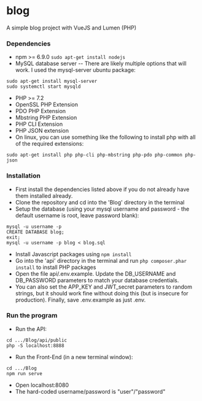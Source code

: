 # blog
A simple blog project with VueJS and Lumen (PHP)

### Dependencies
- npm >= 6.9.0 ```sudo apt-get install nodejs```
- MySQL database server
-- There are likely multiple options that will work. I used the mysql-server ubuntu package:
```
sudo apt-get install mysql-server
sudo systemctl start mysqld
```
- PHP >= 7.2
- OpenSSL PHP Extension
- PDO PHP Extension
- Mbstring PHP Extension
- PHP CLI Extension
- PHP JSON extension
- On linux, you can use something like the following to install php with all of the required extensions:
```
sudo apt-get install php php-cli php-mbstring php-pdo php-common php-json
```

### Installation
- First install the dependencies listed above if you do not already have them installed already.
- Clone the repository and cd into the 'Blog' directory in the terminal
- Setup the database (using your mysql username and password - the default username is root, leave password blank):
```
mysql -u username -p
CREATE DATABASE blog;
exit;
mysql -u username -p blog < blog.sql
```
- Install Javascript packages using `npm install`
- Go into the 'api' directory in the terminal and run `php composer.phar install` to install PHP packages
- Open the file api/.env.example. Update the DB_USERNAME and DB_PASSWORD parameters to match your database credentials.
- You can also set the APP_KEY and JWT_secret parameters to random strings, but it should work fine without doing this (but is insecure for production). Finally, save .env.example as just .env.

### Run the program
- Run the API:
```
cd .../Blog/api/public
php -S localhost:8888
```
- Run the Front-End (in a new terminal window):
```
cd .../Blog
npm run serve
```
- Open localhost:8080
- The hard-coded username/password is "user"/"password"
